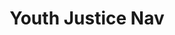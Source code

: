 ---
identification: '324048462'
title: Youth Justice Nav
description: We are creating a know your rights tool for youth and their families when interacting with the Juvenile Justice System.  This interactive tool creates a resource for youth and their families to access information that is relevant to several different parts of the process from knowing your rights when you come into contact with law enforcement, to an explanation of the different types of hearings that take place, to knowing who various people in the courtroom are.
image: /assets/images/projects/youthjusticenav.png
alt: "Youth Justice Nav"
image-hero: /assets/images/projects/youthjusticenav-hero.png
alt: ''
leadership:
  - name: Bonnie Wolfe
    role: Agile Coach
    links:
      slack: 'https://hackforla.slack.com/team/UE1UG1YFP'
      github: 'https://github.com/ExperimentsInHonesty'
    picture: 'https://avatars.githubusercontent.com/ExperimentsInHonesty'
  - name: Leroy Tung
    role: Product Manager
    links:
      slack: 'https://hackforla.slack.com/team/U01G75XUYHX'
      github: 'https://github.com/ltung05'
    picture: 'https://avatars.githubusercontent.com/ltung05'
  - name: Rabia Shaikh
    role: Project Manager
    links:
      slack: 'https://hackforla.slack.com/team/U01QSJ10XRA'
      github: 'https://github.com/Rabia2219'
    picture: 'https://avatars.githubusercontent.com/Rabia2219'
  - name: Hyun Joo Sandy Oh
    role: UX Researcher
    links:
      slack: 'https://hackforla.slack.com/team/U03RZE7TTKP'
      github: 'https://github.com/doctorsandy'
    picture: 'https://avatars.githubusercontent.com/doctorsandy'
links:
  - name: GitHub
    url: 'https://github.com/hackforla/YouthJusticeNav/'
  - name: Slack
    url: 'https://hackforla.slack.com/archives/C01J94D6GAC'
  - name: Readme
    url: 'https://github.com/hackforla/YouthJusticeNav/blob/main/README.md'
  - name: Overview
    url: '/assets/pdfs/Youth-Justice-Nav-Product-One-Sheet.pdf'
looking:
  - category: Content
    skill: Content Writer
  - category: UI/UX
    skill: UI Designer
  - category: UI/UX
    skill: UX Researcher
technologies:
  - Figma
  - Miro
location:
  - Remote
partner: UCLA School of Law, Golden Gate University School of Law
tools: Google Docs, Google Sheets
program-area: 
  - Justice
visible: true
sdg: 16.3
status: Active
---
